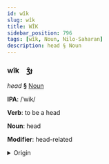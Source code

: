 ```yaml
---
id: wîk
slug: wîk
title: WÎK
sidebar_position: 796
tags: [wîk, Noun, Nilo-Saharan]
description: head § Noun
---
```


### wîk&emsp;<span kind="abugida">ʒ̑ɟ</span>

*head* **§** [Noun](../../tags/Noun)

**IPA**: /ˈwik/

**Verb**: to be a head

**Noun**: head

**Modifier**: head-related

<details>
    <summary>Origin</summary>
    Luo wich /wìc/<br/>
    <em>Nilo-Saharan Language Family</em>
</details>